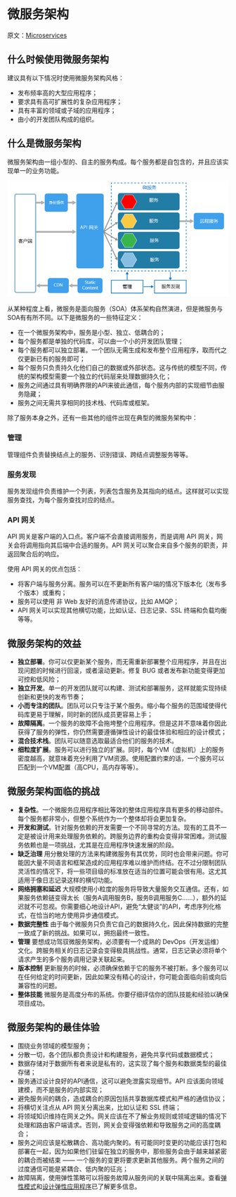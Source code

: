 # 微服务架构

原文：[Microservices](https://docs.microsoft.com/zh-cn/azure/architecture/guide/architecture-styles/microservices)

## 什么时候使用微服务架构

建议具有以下情况时使用微服务架构风格：

* 发布频率高的大型应用程序；
* 要求具有高可扩展性的复杂应用程序；
* 具有丰富的领域或子域的应用程序；
* 由小的开发团队构成的组织。

## 什么是微服务架构

微服务架构由一组小型的、自主的服务构成。每个服务都是自包含的，并且应该实现单一的业务功能。

![](微服务架构.png)

从某种程度上看，微服务是面向服务（SOA）体系架构自然演进，但是微服务与SOA有有所不同。以下是微服务的一些特征定义：

* 在一个微服务架构中，服务是小型、独立、低耦合的；
* 每个服务都是单独的代码库，可以由一个小的开发团队管理；
* 每个服务都可以独立部署。一个团队无需生成和发布整个应用程序，取而代之仅更新已有的服务即可；
* 每个服务只负责持久化他们自己的数据或外部状态。这与传统的模型不同，传统的架构模型需要一个独立的代码层来处理数据持久化；
* 服务之间通过具有明确界限的API来彼此通信，每个服务内部的实现细节由服务隐藏；
* 服务之间无需共享相同的技术栈、代码库或框架。

除了服务本身之外，还有一些其他的组件出现在典型的微服务架构中：

### 管理

管理组件负责替换结点上的服务、识别错误、跨结点调整服务等等。

### 服务发现

服务发现组件负责维护一个列表，列表包含服务及其指向的结点。这样就可以实现服务查找，为每个服务查找对应的结点。

### API 网关

API 网关是客户端的入口点。客户端不会直接调用服务，而是调用 API 网关，网关会将调用指向其后端中合适的服务。API 网关可以聚合来自多个服务的职责，并返回聚合后的响应。

使用 API 网关的优点包括：

* 将客户端与服务分离。服务可以在不更新所有客户端的情况下版本化（发布多个版本）或重构；
* 服务可以使用 非 Web 友好的消息传递协议，比如 AMQP；
* API 网关可以实现其他横切功能，比如认证、日志记录、SSL 终端和负载均衡等等。

## 微服务架构的效益

* **独立部署**。你可以仅更新某个服务，而无需重新部署整个应用程序，并且在出现问题的时候进行回滚，或者滚动更新。修复 BUG 或者发布新功能变得更加可控和低风险；
* **独立开发**。单一的开发团队就可以构建、测试和部署服务，这样就能实现持续创新和更快的发布节奏；
* **小而专注的团队**。团队可以只专注于某个服务。缩小每个服务的范围域使得代码库更易于理解，同时新的团队成员更容易上手；
* **故障隔离**。一个服务的故障不会拖垮整个应用程序。但是这并不意味着你因此获得了服务的弹性，你仍然需要遵循弹性设计的最佳体验和相应的设计模式；
* **混合技术栈**。团队可以随意选取最适合他们的服务的技术。
* **细粒度扩展**。服务可以进行独立的扩展。同时，每个VM（虚拟机）上的服务密度越高，就意味着充分利用了VM资源。使用配置约束的话，一个服务可以匹配到一个VM配置（高CPU，高内存等等）。

## 微服务架构面临的挑战

* **复杂性**。一个微服务应用程序相比等效的整体应用程序具有更多的移动部件。每个服务都非常小，但整个系统作为一个整体却将会更加复杂。
* **开发和测试**。针对服务依赖的开发需要一个不同寻常的方法。现有的工具不一定是被设计用来处理服务依赖的。跨服务边界的重构会变得非常困难。测试服务依赖也是一项挑战，尤其是在应用程序快速发展的阶段。
* **缺乏治理** 用分散处理的方法来构建微服务有其优势，同时也会带来问题。你可能因大量不同语言和框架造成的应用程序难以维护而终结。在不过分限制团队灵活性的情况下，将一些项目级的标准放在适当的位置可能会很有用。这尤其适用于像日志记录这样的横切功能。
* **网络拥塞和延迟** 大规模使用小粒度的服务将导致大量服务交互通信。还有，如果服务依赖链变得太长（服务A调用服务B，服务B调用服务C......），额外的延迟就不可忽视。你需要细心地设计API，避免“太健谈”的API，考虑序列化格式，在恰当的地方使用异步通信模式。
* **数据完整性** 由于每个微服务只负责它自己的数据持久化，因此保持数据的完整一致成了新的挑战。如果可以，拥抱最终一致性。
* **管理** 要想成功驾驭微服务架构，必须要有一个成熟的 DevOps（开发运维） 文化。跨服务相关的日志记录会变得极具挑战性。通常，日志记录必须将单个请求产生的多个服务调用记录关联起来。
* **版本控制** 更新服务的时候，必须确保依赖于它的服务不被打断。多个服务可以在任何给定的时间更新，因此如果没有精心的设计，你可能会面临向前或向后兼容性的问题。
* **整体技能** 微服务是高度分布的系统。你要仔细评估你的团队技能和经验以确保项目成功。

## 微服务架构的最佳体验

* 围绕业务领域的模型服务；
* 分散一切，各个团队都负责设计和构建服务，避免共享代码或数据模式；
* 数据存储对于数据所有者来说是私有的，这实现了每个服务和数据类型的最佳存储；
* 服务通过设计良好的API通信，这可以避免泄露实现细节。API 应该面向领域建模，而不是服务的内部实现；
* 避免服务间的耦合，造成耦合的原因包括共享数据库模式和严格的通信协议；
* 将横切关注点从 API 网关分离出来，比如认证和 SSL 终端；
* 将领域知识维持在网关之外。网关应该在不了解业务规则或领域逻辑的情况下处理和路由客户端请求。否则，网关会变得强依赖和导致服务之间的高度耦合；
* 服务之间应该是松散耦合、高功能内聚的。有可能同时变更的功能应该打包和部署在一起，因为如果他们驻留在独立的服务中，那些服务会由于越来越紧密的耦合而被结束 —— 一个服务的变更将要求更新其他服务。两个服务之间的过度通信可能是紧耦合、低内聚的征兆；
* 故障隔离，使用弹性策略可以将服务故障从服务间的关联中隔离出来。查看[弹性模式](https://docs.microsoft.com/zh-cn/azure/architecture/patterns/category/resiliency)和[设计弹性应用程序](https://docs.microsoft.com/zh-cn/azure/architecture/resiliency/index)已了解更多信息。